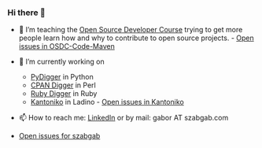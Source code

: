 ### Hi there 👋

- 🤔 I’m teaching the [Open Source Developer Course](https://osdc.code-maven.com/) trying to get more people learn how and why to contribute to open source projects. - [Open issues in OSDC-Code-Maven](https://github.com/search?q=org%3AOSDC-Code-Maven%20state%3Aopen&type=issues)
- 🔭 I’m currently working on
  - [PyDigger](https://pydigger.com/) in Python
  - [CPAN Digger](https://cpan-digger.perlmaven.com/) in Perl
  - [Ruby Digger](https://ruby-digger.code-maven.com/) in Ruby
  - [Kantoniko](https://kantoniko.com/) in Ladino - [Open issues in Kantoniko](https://github.com/search?q=org%3Akantoniko%20state%3Aopen&type=issues)
- 📫 How to reach me: [LinkedIn](https://www.linkedin.com/in/szabgab/) or by mail: gabor AT szabgab.com


- [Open issues for szabgab](https://github.com/search?q=user%3Aszabgab%20state%3Aopen&type=issues)


<!--

Here are some ideas to get you started:
- 🤔 I’m looking for open source projects that would like to receive help in creating test, setting up linters, configuring CI (GitHub Actions) [see](https://code-maven.com/os)

- 👯 I am looking for people to do [remote pair programming sessions](https://code-maven.com/live) on Open Source projects.
- 🤔 I’m looking for help with ...
- 💬 Ask me about ...
- 😄 Pronouns: ...
- ⚡ Fun fact: ...
-->
